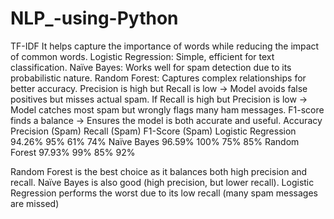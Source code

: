 # NLP_-using-Python

TF-IDF It helps capture the importance of words while reducing the impact of common words.
Logistic Regression: Simple, efficient for text classification.
Naïve Bayes: Works well for spam detection due to its probabilistic nature.
Random Forest: Captures complex relationships for better accuracy.
Precision is high but Recall is low → Model avoids false positives but misses actual spam.
If Recall is high but Precision is low → Model catches most spam but wrongly flags many ham messages.
F1-score finds a balance → Ensures the model is both accurate and useful.
                   Accuracy	      Precision (Spam)	        Recall (Spam)	         F1-Score (Spam)
Logistic Regression	 94.26%  	       95%	                        61%	                      74%
Naïve Bayes       	 96.59%	         100%	                        75% 	                    85%
Random Forest	       97.93%	         99%	                         85%	                     92%


Random Forest is the best choice as it balances both high precision and recall.
Naïve Bayes is also good (high precision, but lower recall).
Logistic Regression performs the worst due to its low recall (many spam messages are missed)
